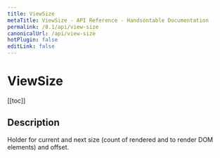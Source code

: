 ```yaml
---
title: ViewSize
metaTitle: ViewSize - API Reference - Handsontable Documentation
permalink: /8.1/api/view-size
canonicalUrl: /api/view-size
hotPlugin: false
editLink: false
---
```


# ViewSize

[[toc]]

## Description

Holder for current and next size (count of rendered and to render DOM elements) and offset.



